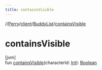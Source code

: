 ```yaml
---
title: containsVisible
---
```

//[Perry](../../../index.html)/[client](../index.html)/[BuddyList](index.html)/[containsVisible](contains-visible.html)



# containsVisible



[jvm]\
fun [containsVisible](contains-visible.html)(characterId: [Int](https://kotlinlang.org/api/latest/jvm/stdlib/kotlin/-int/index.html)): [Boolean](https://kotlinlang.org/api/latest/jvm/stdlib/kotlin/-boolean/index.html)




